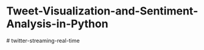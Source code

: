 # Tweet-Visualization-and-Sentiment-Analysis-in-Python
 
#   t w i t t e r - s t r e a m i n g - r e a l - t i m e  
 